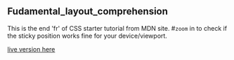 ## Fudamental_layout_comprehension
This is the end 'fr' of CSS starter tutorial from MDN site.
#`zoom` in to check if the sticky position works fine for your device/viewport.

[live version here](https://ashuai-jpg.github.io/Fudamental_layout_comprehension/)
